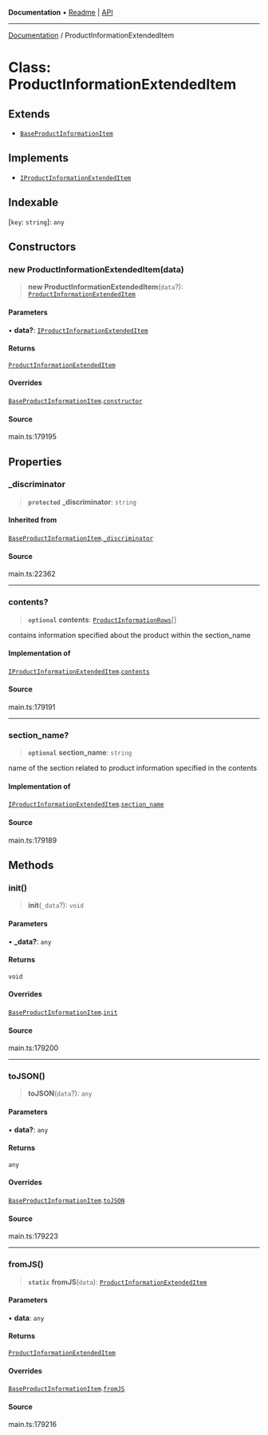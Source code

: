 **Documentation** • [Readme](../README.md) \| [API](../globals.md)

***

[Documentation](../README.md) / ProductInformationExtendedItem

# Class: ProductInformationExtendedItem

## Extends

- [`BaseProductInformationItem`](BaseProductInformationItem.md)

## Implements

- [`IProductInformationExtendedItem`](../interfaces/IProductInformationExtendedItem.md)

## Indexable

 \[`key`: `string`\]: `any`

## Constructors

### new ProductInformationExtendedItem(data)

> **new ProductInformationExtendedItem**(`data`?): [`ProductInformationExtendedItem`](ProductInformationExtendedItem.md)

#### Parameters

• **data?**: [`IProductInformationExtendedItem`](../interfaces/IProductInformationExtendedItem.md)

#### Returns

[`ProductInformationExtendedItem`](ProductInformationExtendedItem.md)

#### Overrides

[`BaseProductInformationItem`](BaseProductInformationItem.md).[`constructor`](BaseProductInformationItem.md#constructors)

#### Source

main.ts:179195

## Properties

### \_discriminator

> **`protected`** **\_discriminator**: `string`

#### Inherited from

[`BaseProductInformationItem`](BaseProductInformationItem.md).[`_discriminator`](BaseProductInformationItem.md#_discriminator)

#### Source

main.ts:22362

***

### contents?

> **`optional`** **contents**: [`ProductInformationRows`](ProductInformationRows.md)[]

contains information specified about the product within the section_name

#### Implementation of

[`IProductInformationExtendedItem`](../interfaces/IProductInformationExtendedItem.md).[`contents`](../interfaces/IProductInformationExtendedItem.md#contents)

#### Source

main.ts:179191

***

### section\_name?

> **`optional`** **section\_name**: `string`

name of the section related to product information specified in the contents

#### Implementation of

[`IProductInformationExtendedItem`](../interfaces/IProductInformationExtendedItem.md).[`section_name`](../interfaces/IProductInformationExtendedItem.md#section_name)

#### Source

main.ts:179189

## Methods

### init()

> **init**(`_data`?): `void`

#### Parameters

• **\_data?**: `any`

#### Returns

`void`

#### Overrides

[`BaseProductInformationItem`](BaseProductInformationItem.md).[`init`](BaseProductInformationItem.md#init)

#### Source

main.ts:179200

***

### toJSON()

> **toJSON**(`data`?): `any`

#### Parameters

• **data?**: `any`

#### Returns

`any`

#### Overrides

[`BaseProductInformationItem`](BaseProductInformationItem.md).[`toJSON`](BaseProductInformationItem.md#tojson)

#### Source

main.ts:179223

***

### fromJS()

> **`static`** **fromJS**(`data`): [`ProductInformationExtendedItem`](ProductInformationExtendedItem.md)

#### Parameters

• **data**: `any`

#### Returns

[`ProductInformationExtendedItem`](ProductInformationExtendedItem.md)

#### Overrides

[`BaseProductInformationItem`](BaseProductInformationItem.md).[`fromJS`](BaseProductInformationItem.md#fromjs)

#### Source

main.ts:179216
